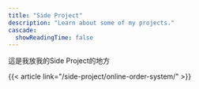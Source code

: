 ```yaml
---
title: "Side Project"
description: "Learn about some of my projects."
cascade:
  showReadingTime: false
---
```

這是我放我的Side Project的地方 

{{< article link="/side-project/online-order-system/" >}}

